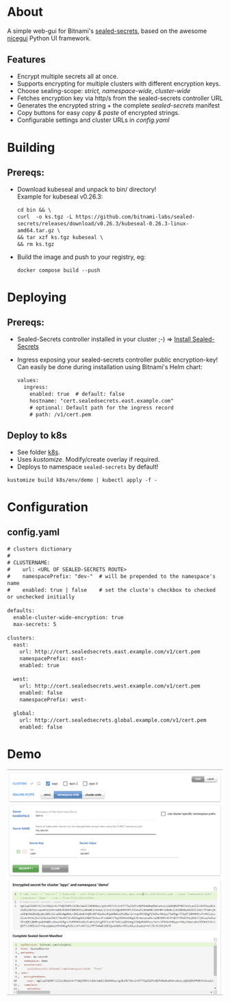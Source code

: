 # About
A simple web-gui for Bitnami's [sealed-secrets](https://github.com/bitnami-labs/sealed-secrets/), based on the awesome [nicegui](https://nicegui.io/) Python UI framework.
## Features
- Encrypt multiple secrets all at once.
- Supports encrypting for multiple clusters with different encryption keys.
- Choose sealing-scope: *strict, namespace-wide, cluster-wide*
- Fetches encryption key via http/s from the sealed-secrets controller URL
- Generates the encrypted string + the complete *sealed-secrets* manifest
- Copy buttons for easy *copy & paste* of encrypted strings.
- Configurable settings and cluster URLs in *config.yaml*




# Building

## Prereqs:

- Download kubeseal and unpack to bin/ directory!  
  Example for kubeseal v0.26.3:
    ```
    cd bin && \
    curl  -o ks.tgz -L https://github.com/bitnami-labs/sealed-secrets/releases/download/v0.26.3/kubeseal-0.26.3-linux-amd64.tar.gz \
    && tar xzf ks.tgz kubeseal \
    && rm ks.tgz
    ```
 -  Build the image and push to your registry, eg:
    ```
    docker compose build --push
    ```
 
 
# Deploying
## Prereqs:
- Sealed-Secrets controller installed in your cluster ;-)  =>
  [Install Sealed-Secrets](https://github.com/bitnami-labs/sealed-secrets/?tab=readme-ov-file#installation)
  
- Ingress exposing your sealed-secrets controller public encryption-key!  
  Can easily be done during installation using Bitnami's Helm chart:
  ```
  values:
    ingress:
      enabled: true  # default: false
      hostname: "cert.sealedsecrets.east.example.com"
      # optional: Default path for the ingress record
      # path: /v1/cert.pem
  ```


## Deploy to k8s
- See folder [k8s](./k8s/). 
- Uses *kustomize*. Modify/create overlay if required.
- Deploys to namespace `sealed-secrets` by default!  

```
kustomize build k8s/env/demo | kubectl apply -f -
```

# Configuration
## config.yaml

```
# clusters dictionary
# 
# CLUSTERNAME:
#    url: <URL OF SEALED-SECRETS ROUTE>
#    namespacePrefix: "dev-"  # will be prepended to the namespace's name
#    enabled: true | false    # set the cluste's checkbox to checked or unchecked initially

defaults:
  enable-cluster-wide-encryption: true
  max-secrets: 5

clusters:
  east:
    url: http://cert.sealedsecrets.east.example.com/v1/cert.pem
    namespacePrefix: east-
    enabled: true

  west:
    url: http://cert.sealedsecrets.west.example.com/v1/cert.pem
    enabled: false
    namespacePrefix: west-

  global:
    url: http://cert.sealedsecrets.global.example.com/v1/cert.pem
    enabled: false
```

# Demo
![Demo](docs/demo.png)
